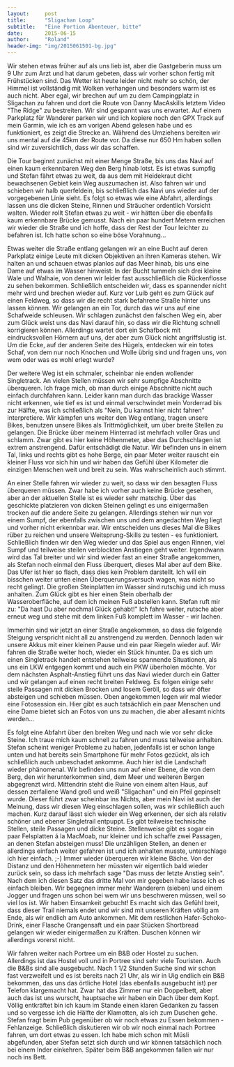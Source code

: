 ```yaml
---
layout:     post
title:      "Sligachan Loop"
subtitle:   "Eine Portion Abenteuer, bitte"
date:       2015-06-15
author:     "Roland"
header-img: "img/2015061501-bg.jpg"
---
```


Wir stehen etwas früher auf als uns lieb ist, aber die Gastgeberin muss um 9 Uhr zum Arzt und hat darum gebeten, dass
wir vorher schon fertig mit Frühstücken sind. Das Wetter ist heute leider nicht mehr so schön, der Himmel ist
vollständig mit Wolken verhangen und besonders warm ist es auch nicht. Aber egal, wir brechen auf um zu dem Campingplatz
in Sligachan zu fahren und dort die Route von Danny MacAskills letztem Video "The Ridge" zu bestreiten. Wir sind
gespannt was uns erwartet. Auf einem Parkplatz für Wanderer parken wir und ich kopiere noch den GPX Track auf mein
Garmin, wie ich es am vorigen Abend gelesen habe und es funktioniert, es zeigt die Strecke an. Während des Umziehens
bereiten wir uns mental auf die 45km der Route vor. Da diese nur 650 Hm haben sollen sind wir zuversichtlich, dass wir
das schaffen.

Die Tour beginnt zunächst mit einer Menge Straße, bis uns das Navi auf einen kaum erkennbaren Weg den Berg hinab lotst.
Es ist etwas sumpfig und Stefan fährt etwas zu weit, da aus dem mit Heidekraut dicht bewachsenen Gebiet kein Weg
auszumachen ist. Also fahren wir und schieben wir halb querfeldein, bis schließlich das Navi uns wieder auf der
vorgegebenen Linie sieht. Es folgt so etwas wie eine Abfahrt, allerdings lassen uns die dicken Steine, Rinnen und
Sträucher ordentlich Vorsicht walten. Wieder rollt Stefan etwas zu weit - wir hätten über die ebenfalls kaum erkennbare
Brücke gemusst. Nach ein paar hundert Metern erreichen wir wieder die Straße und ich hoffe, dass der Rest der Tour
leichter zu befahren ist. Ich hatte schon so eine böse Vorahnung...

Etwas weiter die Straße entlang gelangen wir an eine Bucht auf deren Parkplatz einige Leute mit dicken Objektiven an
ihren Kameras stehen. Wir halten an und schauen etwas planlos auf das Meer hinab, bis uns eine Dame auf etwas im Wasser
hinweist: In der Bucht tummeln sich drei kleine Wale und Walhaie, von denen wir leider fast ausschließlich die
Rückenflosse zu sehen bekommen. Schließlich entscheiden wir, dass es spannender nicht mehr wird und brechen wieder auf. Kurz
vor Luib geht es zum Glück auf einen Feldweg, so dass wir die recht stark befahrene Straße hinter uns lassen können. Wir
gelangen an ein Tor, durch das wir uns auf eine Schafweide schleusen. Wir schlagen zunächst den falschen Weg ein, aber zum
Glück weist uns das Navi darauf hin, so dass wir die Richtung schnell korrigieren können. Allerdings wartet dort ein
Schafbock mit eindrucksvollen Hörnern auf uns, der aber zum Glück nicht angriffslustig ist. Um die Ecke, auf der anderen
Seite des Hügels, entdecken wir ein totes Schaf, von dem nur noch Knochen und Wolle übrig sind und fragen uns, von
wem oder was es wohl erlegt wurde?

Der weitere Weg ist ein schmaler, scheinbar nie enden wollender Singletrack. An vielen Stellen müssen wir sehr sumpfige
Abschnitte überqueren. Ich frage mich, ob man durch einige Abschnitte nicht auch einfach durchfahren kann. Leider kann
man durch das brackige Wasser nicht erkennen, wie tief es ist und einmal verschwindet mein Vorderrad bis zur Hälfte, was
ich schließlich als "Nein, Du kannst hier nicht fahren" interpretiere. Wir kämpfen uns weiter den Weg entlang, tragen
unsere Bikes, benutzen unsere Bikes als Trittmöglichkeit, um über breite Stellen zu gelangen. Die Brücke über meinem
Hinterrad ist mehrfach voller Gras und schlamm. Zwar gibt es hier keine Höhenmeter, aber das Durchschlagen ist extrem
anstrengend. Dafür entschädigt die Natur. Wir befinden uns in einem Tal, links und rechts gibt es hohe Berge, ein paar
Meter weiter rauscht ein kleiner Fluss vor sich hin und wir haben das Gefühl über Kilometer die einzigen Menschen weit
und breit zu sein. Was wahrscheinlich auch stimmt.

An einer Stelle fahren wir wieder zu weit, so dass wir den besagten Fluss überqueren müssen. Zwar habe ich vorher auch
keine Brücke gesehen, aber an der aktuellen Stelle ist es wieder sehr matschig. Über das geschickte platzieren von
dicken Steinen gelingt es uns einigermaßen trocken auf die andere Seite zu gelangen. Allerdings stehen wir nun vor einem
Sumpf, der ebenfalls zwischen uns und dem angedachten Weg liegt und vorher nicht erkennbar war. Wir entscheiden uns
dieses Mal die Bikes rüber zu reichen und unsere Weitsprung-Skills zu testen - es funktioniert. Schließlich finden wir
den Weg wieder und das Spiel aus engen Rinnen, viel Sumpf und teilweise steilen verblockten Anstiegen geht weiter.
Irgendwann wird das Tal breiter und wir sind wieder fast an einer Straße angekommen, als Stefan noch einmal den Fluss
überquert, dieses Mal aber auf dem Bike. Das Ufer ist hier so flach, dass dies kein Problem darstellt. Ich will ein
bisschen weiter unten einen Überquerungsversuch wagen, was nicht so recht gelingt. Die großen Steinplatten im Wasser
sind rutschig und ich muss anhalten. Zum Glück gibt es hier einen Stein oberhalb der Wasseroberfläche, auf dem ich
meinen Fuß abstellen kann. Stefan ruft mir zu: "Da hast Du aber nochmal Glück gehabt!" Ich fahre weiter, rutsche aber
erneut weg und stehe mit dem linken Fuß komplett im Wasser - wir lachen.

Immerhin sind wir jetzt an einer Straße angekommen, so dass die folgende Steigung verspricht nicht all zu anstrengend
zu werden. Dennoch laden wir unsere Akkus mit einer kleinen Pause und ein paar Riegeln wieder auf. Wir fahren die Straße
weiter hoch, wieder ein Stück hinunter. Da es sich um einen Singletrack handelt entstehen teilweise spannende
Situationen, als uns ein LKW entgegen kommt und auch ein PKW überholen möchte. Vor dem nächsten Asphalt-Anstieg führt
uns das Navi wieder durch ein Gatter und wir gelangen auf einen recht breiten Feldweg. Es folgen einige sehr steile
Passagen mit dicken Brocken und losem Geröll, so dass wir öfter absteigen und schieben müssen. Oben angekommen legen wir
mal wieder eine Fotosession ein. Hier gibt es auch tatsächlich ein paar Menschen und eine Dame bietet sich an Fotos von
uns zu machen, die aber allesamt nichts werden...

Es folgt eine Abfahrt über den breiten Weg und nach wie vor sehr dicke Steine. Ich traue mich kaum schnell zu fahren und
muss teilweise anhalten. Stefan scheint weniger Probleme zu haben, jedenfalls ist er schon lange unten und hat bereits
sein Smartphone für mehr Fotos gezückt, als ich schließlich auch unbeschadet ankomme. Auch hier ist die Landschaft
wieder phänomenal. Wir befinden uns nun auf einer Ebene, die von dem Berg, den wir herunterkommen sind, dem Meer und
weiteren Bergen abgegrenzt wird. Mittendrin steht die Ruine von einem alten Haus, auf dessen zerfallene Wand groß und
weiß "Sligachan" und ein Pfeil gepinselt wurde. Dieser führt zwar scheinbar ins Nichts, aber mein Navi ist auch der
Meinung, dass wir diesen Weg einschlagen sollen, was wir schließlich auch machen. Kurz darauf lässt sich wieder ein Weg
erkennen, der sich als relativ schöner und ebener Singletrail entpuppt. Es gibt teilweise technische Stellen, steile
Passagen und dicke Steine. Stellenweise gibt es sogar ein paar Felsplatten á la MacMoab, nur kleiner und ich schaffe
zwei Passagen, an denen Stefan absteigen muss! Die unzähligen Stellen, an denen er allerdings einfach weiter gefahren
ist und ich anhalten musste, unterschlage ich hier einfach. ;-) Immer wieder überqueren wir kleine Bäche. Von der
Distanz und den Höhenmetern her müssten wir eigentlich bald wieder zurück sein, so dass ich mehrfach sage "Das muss der
letzte Anstieg sein". Nach dem ich diesen Satz das dritte Mal von mir gegeben habe lasse ich es einfach bleiben. Wir
begegnen immer mehr Wanderern (sieben) und einem Jogger und fragen uns schon bei wem wir uns beschweren müssen, weil so
viel los ist. Wir haben Einsamkeit gebucht! Es macht sich das Gefühl breit, dass dieser Trail niemals endet und wir sind
mit unseren Kräften völlig am Ende, als wir endlich am Auto ankommen. Mit dem restlichen Hafer-Schoko-Drink, einer
Flasche Orangensaft und ein paar Stücken Shortbread gelangen wir wieder einigermaßen zu Kräften. Duschen können wir
allerdings vorerst nicht.

Wir fahren weiter nach Portree um ein B&B oder Hostel zu suchen. Allerdings ist das Hostel voll und in Portree sind sehr
viele Touristen. Auch die B&Bs sind alle ausgebucht. Nach 1 1/2 Stunden Suche sind wir schon fast verzweifelt und es ist
bereits nach 21 Uhr, als wir in Uig endlich ein B&B bekommen, das uns das örtliche Hotel (das ebenfalls ausgebucht ist)
per Telefon klargemacht hat. Zwar hat das Zimmer nur ein Doppelbett, aber auch das ist uns wurscht, hauptsache wir haben
ein Dach über dem Kopf. Völlig entkräftet bin ich kaum im Stande einen klaren Gedanken zu fassen und so vergesse ich die
Hälfte der Klamotten, als ich zum Duschen gehe. Stefan fragt beim Pub gegenüber ob wir noch etwas zu Essen bekommen -
Fehlanzeige. Schließlich diskutieren wir ob wir noch einmal nach Portree fahren, um dort etwas zu essen. Ich habe mich
schon mit Müsli abgefunden, aber Stefan setzt sich durch und wir können tatsächlich noch bei einem Inder einkehren.
Später beim B&B angekommen fallen wir nur noch ins Bett.